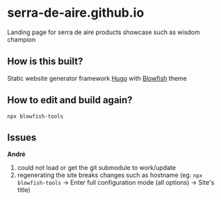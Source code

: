 # serra-de-aire.github.io
Landing page for serra de aire products showcase such as wisdom champion 
 
## How is this built? 
Static website generator framework [Hugo](https://gohugo.io/) with [Blowfish](https://blowfish.page/) theme

## How to edit and build again?
    npx blowfish-tools

## Issues
**André**
1. could not load or get the git submodule to work/update
2. regenerating the site breaks changes such as hostname (eg. `npx blowfish-tools` -> Enter full configuration mode (all options) -> Site's title)